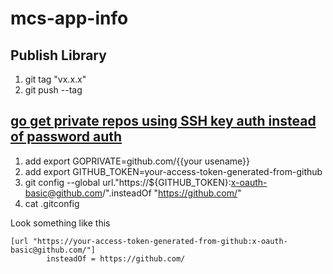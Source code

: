 # mcs-app-info

## Publish Library
1. git tag "vx.x.x"
2. git push --tag


## [go get private repos using SSH key auth instead of password auth](https://gist.github.com/StevenACoffman/866b06ed943394fbacb60a45db5982f2)
1. add export GOPRIVATE=github.com/{{your usename}} 
2. add export GITHUB_TOKEN=your-access-token-generated-from-github
3. git config --global url."https://${GITHUB_TOKEN}:x-oauth-basic@github.com/".insteadOf "https://github.com/"
4. cat .gitconfig

Look something like this
```text
[url "https://your-access-token-generated-from-github:x-oauth-basic@github.com/"]
        insteadOf = https://github.com/

```